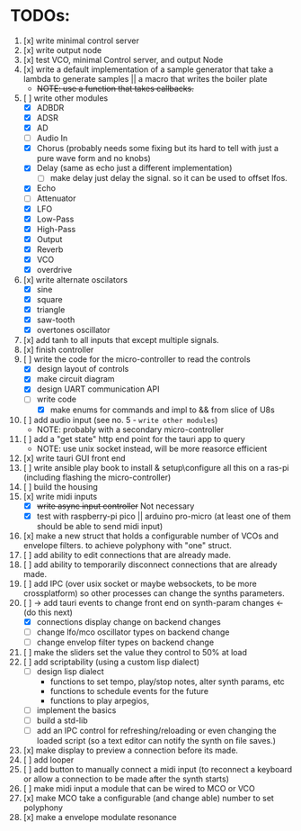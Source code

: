 # TODOs:

1. [x] write minimal control server
2. [x] write output node
3. [x] test VCO, minimal Control server, and output Node
4. [x] write a default implementation of a sample generator that take a lambda to generate samples || a macro that writes the boiler plate
    - ~~NOTE: use a function that takes callbacks.~~
5. [ ] write other modules
    - [x] ADBDR
    - [x] ADSR
    - [x] AD
    - [ ] Audio In 
    - [x] Chorus (probably needs some fixing but its hard to tell with just a pure wave form and no knobs)
    - [x] Delay (same as echo just a different implementation)
        - [ ] make delay just delay the signal. so it can be used to offset lfos.
    - [x] Echo
    - [ ] Attenuator
    - [x] LFO
    - [x] Low-Pass
    - [x] High-Pass
    - [x] Output
    - [x] Reverb
    - [x] VCO
    - [x] overdrive
6. [x] write alternate oscilators
    - [x] sine
    - [x] square
    - [x] triangle
    - [x] saw-tooth
    - [x] overtones oscillator
7. [x] add tanh to all inputs that except multiple signals.
8. [x] finish controller
9. [ ] write the code for the micro-controller to read the controls
    - [x] design layout of controls
    - [x] make circuit diagram
    - [x] design UART communication API
    - [ ] write code
        - [x] make enums for commands and impl to && from slice of U8s
10. [ ] add audio input (see no. 5 - `write other modules`)
    - NOTE: probably with a secondary micro-controller
11. [ ] add a "get state" http end point for the tauri app to query
    - NOTE: use unix socket instead, will be more reasorce efficient
12. [x] write tauri GUI front end
13. [ ] write ansible play book to install & setup\configure all this on a ras-pi (including flashing the micro-controller)
14. [ ] build the housing
15. [x] write midi inputs
    - [x] ~~write async input controller~~ Not necessary
    - [x] test with raspberry-pi pico || arduino pro-micro (at least one of them should be able to send midi input)
16. [x] make a new struct that holds a configurable number of VCOs and envelope filters. to achieve polyphony with "one" struct.
17. [ ] add ability to edit connections that are already made.
18. [ ] add ability to temporarily disconnect connections that are already made.
19. [ ] add IPC (over usix socket or maybe websockets, to be more crossplatform) so other processes can change the synths parameters.
20. [ ] -> add tauri events to change front end on synth-param changes <- (do this next)
    - [x] connections display change on backend changes
    - [ ] change lfo/mco oscillator types on backend change
    - [ ] change envelop filter types on backend change
21. [ ] make the sliders set the value they control to 50% at load
22. [ ] add scriptability (using a custom lisp dialect)
    - [ ] design lisp dialect
        - functions to set tempo, play/stop notes, alter synth params, etc
        - functions to schedule events for the future
        - functions to play arpegios, 
    - [ ] implement the basics
    - [ ] build a std-lib
    - [ ] add an IPC control for refreshing/reloading or even changing the loaded script (so a text editor can notify the synth on file saves.)
23. [x] make display to preview a connection before its made.
24. [ ] add looper
25. [ ] add button to manually connect a midi input (to reconnect a keyboard or allow a connection to be made after the synth starts)
26. [ ] make midi input a module that can be wired to MCO or VCO
27. [x] make MCO take a configurable (and change able) number to set polyphony
28. [x] make a envelope modulate resonance
<!-- 29. [ ]  -->
